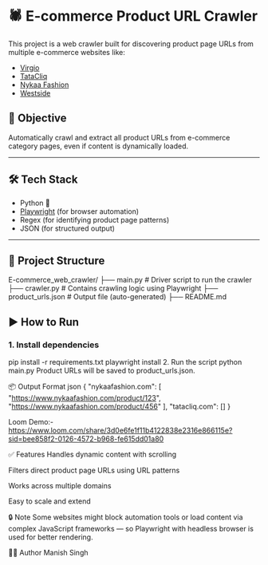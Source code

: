 ﻿# 🕷️ E-commerce Product URL Crawler

This project is a web crawler built for discovering product page URLs from multiple e-commerce websites like:

- [Virgio](https://www.virgio.com/)
- [TataCliq](https://www.tatacliq.com/)
- [Nykaa Fashion](https://www.nykaafashion.com/)
- [Westside](https://www.westside.com/)

## 🚀 Objective

Automatically crawl and extract all product URLs from e-commerce category pages, even if content is dynamically loaded.

---

## 🛠️ Tech Stack

- Python 🐍
- [Playwright](https://playwright.dev/python/) (for browser automation)
- Regex (for identifying product page patterns)
- JSON (for structured output)

---

## 📁 Project Structure

E-commerce_web_crawler/ 
├── main.py # Driver script to run the crawler 
├── crawler.py # Contains crawling logic using Playwright 
├── product_urls.json # Output file (auto-generated) 
├── README.md


## ▶️ How to Run

### 1. Install dependencies

pip install -r requirements.txt
playwright install
2. Run the script
python main.py
Product URLs will be saved to product_urls.json.

📦 Output Format
json
{
  "nykaafashion.com": [
    "https://www.nykaafashion.com/product/123",
    "https://www.nykaafashion.com/product/456"
  ],
  "tatacliq.com": []
}

Loom Demo:- https://www.loom.com/share/3d0e6fe1f11b4122838e2316e866115e?sid=bee858f2-0126-4572-b968-fe615dd01a80

✅ Features
Handles dynamic content with scrolling

Filters direct product page URLs using URL patterns

Works across multiple domains

Easy to scale and extend

🔒 Note
Some websites might block automation tools or load content via complex JavaScript frameworks — so Playwright with headless browser is used for better rendering.

👨‍💻 Author
Manish Singh
